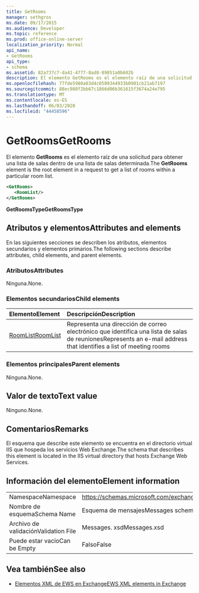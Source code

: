 ```yaml
---
title: GetRooms
manager: sethgros
ms.date: 09/17/2015
ms.audience: Developer
ms.topic: reference
ms.prod: office-online-server
localization_priority: Normal
api_name:
- GetRooms
api_type:
- schema
ms.assetid: 82a737c7-da41-4777-8ad8-89851a0b602b
description: El elemento GetRooms es el elemento raíz de una solicitud para obtener una lista de salas dentro de una lista de salas determinada.
ms.openlocfilehash: 77fde5980a03d4c0509344933b0901cb21ab7197
ms.sourcegitcommit: 88ec988f2bb67c1866d06b361615f3674a24e795
ms.translationtype: MT
ms.contentlocale: es-ES
ms.lasthandoff: 06/03/2020
ms.locfileid: "44458596"
---
```

# <a name="getrooms"></a><span data-ttu-id="09f14-103">GetRooms</span><span class="sxs-lookup"><span data-stu-id="09f14-103">GetRooms</span></span>

<span data-ttu-id="09f14-104">El elemento **GetRooms** es el elemento raíz de una solicitud para obtener una lista de salas dentro de una lista de salas determinada.</span><span class="sxs-lookup"><span data-stu-id="09f14-104">The **GetRooms** element is the root element in a request to get a list of rooms within a particular room list.</span></span> 
  
```XML
<GetRooms>
   <RoomList/>
</GetRooms>
```

 <span data-ttu-id="09f14-105">**GetRoomsType**</span><span class="sxs-lookup"><span data-stu-id="09f14-105">**GetRoomsType**</span></span>
## <a name="attributes-and-elements"></a><span data-ttu-id="09f14-106">Atributos y elementos</span><span class="sxs-lookup"><span data-stu-id="09f14-106">Attributes and elements</span></span>

<span data-ttu-id="09f14-107">En las siguientes secciones se describen los atributos, elementos secundarios y elementos primarios.</span><span class="sxs-lookup"><span data-stu-id="09f14-107">The following sections describe attributes, child elements, and parent elements.</span></span>
  
### <a name="attributes"></a><span data-ttu-id="09f14-108">Atributos</span><span class="sxs-lookup"><span data-stu-id="09f14-108">Attributes</span></span>

<span data-ttu-id="09f14-109">Ninguna.</span><span class="sxs-lookup"><span data-stu-id="09f14-109">None.</span></span>
  
### <a name="child-elements"></a><span data-ttu-id="09f14-110">Elementos secundarios</span><span class="sxs-lookup"><span data-stu-id="09f14-110">Child elements</span></span>

|<span data-ttu-id="09f14-111">**Elemento**</span><span class="sxs-lookup"><span data-stu-id="09f14-111">**Element**</span></span>|<span data-ttu-id="09f14-112">**Descripción**</span><span class="sxs-lookup"><span data-stu-id="09f14-112">**Description**</span></span>|
|:-----|:-----|
|[<span data-ttu-id="09f14-113">RoomList</span><span class="sxs-lookup"><span data-stu-id="09f14-113">RoomList</span></span>](roomlist.md) <br/> |<span data-ttu-id="09f14-114">Representa una dirección de correo electrónico que identifica una lista de salas de reuniones</span><span class="sxs-lookup"><span data-stu-id="09f14-114">Represents an e-mail address that identifies a list of meeting rooms</span></span>  <br/> |
   
### <a name="parent-elements"></a><span data-ttu-id="09f14-115">Elementos principales</span><span class="sxs-lookup"><span data-stu-id="09f14-115">Parent elements</span></span>

<span data-ttu-id="09f14-116">Ninguna.</span><span class="sxs-lookup"><span data-stu-id="09f14-116">None.</span></span>
  
## <a name="text-value"></a><span data-ttu-id="09f14-117">Valor de texto</span><span class="sxs-lookup"><span data-stu-id="09f14-117">Text value</span></span>

<span data-ttu-id="09f14-118">Ninguno.</span><span class="sxs-lookup"><span data-stu-id="09f14-118">None.</span></span>
  
## <a name="remarks"></a><span data-ttu-id="09f14-119">Comentarios</span><span class="sxs-lookup"><span data-stu-id="09f14-119">Remarks</span></span>

<span data-ttu-id="09f14-120">El esquema que describe este elemento se encuentra en el directorio virtual IIS que hospeda los servicios Web Exchange.</span><span class="sxs-lookup"><span data-stu-id="09f14-120">The schema that describes this element is located in the IIS virtual directory that hosts Exchange Web Services.</span></span>
  
## <a name="element-information"></a><span data-ttu-id="09f14-121">Información del elemento</span><span class="sxs-lookup"><span data-stu-id="09f14-121">Element information</span></span>

|||
|:-----|:-----|
|<span data-ttu-id="09f14-122">Namespace</span><span class="sxs-lookup"><span data-stu-id="09f14-122">Namespace</span></span>  <br/> |https://schemas.microsoft.com/exchange/services/2006/messages  <br/> |
|<span data-ttu-id="09f14-123">Nombre de esquema</span><span class="sxs-lookup"><span data-stu-id="09f14-123">Schema Name</span></span>  <br/> |<span data-ttu-id="09f14-124">Esquema de mensajes</span><span class="sxs-lookup"><span data-stu-id="09f14-124">Messages schema</span></span>  <br/> |
|<span data-ttu-id="09f14-125">Archivo de validación</span><span class="sxs-lookup"><span data-stu-id="09f14-125">Validation File</span></span>  <br/> |<span data-ttu-id="09f14-126">Messages. xsd</span><span class="sxs-lookup"><span data-stu-id="09f14-126">Messages.xsd</span></span>  <br/> |
|<span data-ttu-id="09f14-127">Puede estar vacío</span><span class="sxs-lookup"><span data-stu-id="09f14-127">Can be Empty</span></span>  <br/> |<span data-ttu-id="09f14-128">Falso</span><span class="sxs-lookup"><span data-stu-id="09f14-128">False</span></span>  <br/> |
   
## <a name="see-also"></a><span data-ttu-id="09f14-129">Vea también</span><span class="sxs-lookup"><span data-stu-id="09f14-129">See also</span></span>



- [<span data-ttu-id="09f14-130">Elementos XML de EWS en Exchange</span><span class="sxs-lookup"><span data-stu-id="09f14-130">EWS XML elements in Exchange</span></span>](ews-xml-elements-in-exchange.md)

